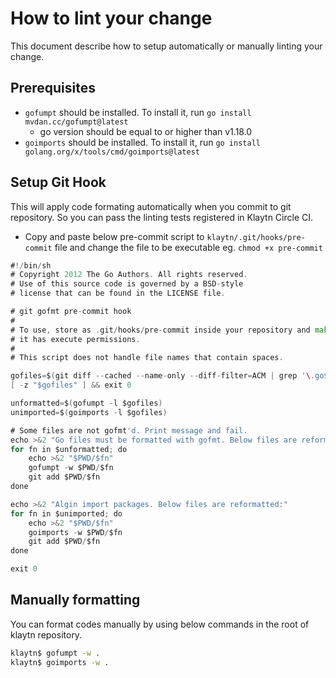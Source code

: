 # How to lint your change

This document describe how to setup automatically or manually linting your change.

## Prerequisites
- `gofumpt` should be installed. To install it, run `go install mvdan.cc/gofumpt@latest`
  - go version should be equal to or higher than v1.18.0
- `goimports` should be installed. To install it, run `go install golang.org/x/tools/cmd/goimports@latest`

## Setup Git Hook
This will apply code formating automatically when you commit to git repository. So you can pass the linting tests registered in Klaytn Circle CI.

- Copy and paste below pre-commit script to `klaytn/.git/hooks/pre-commit` file and change the file to be executable eg. `chmod +x pre-commit`

```go
#!/bin/sh
# Copyright 2012 The Go Authors. All rights reserved.
# Use of this source code is governed by a BSD-style
# license that can be found in the LICENSE file.

# git gofmt pre-commit hook
#
# To use, store as .git/hooks/pre-commit inside your repository and make sure
# it has execute permissions.
#
# This script does not handle file names that contain spaces.

gofiles=$(git diff --cached --name-only --diff-filter=ACM | grep '\.go$')
[ -z "$gofiles" ] && exit 0

unformatted=$(gofumpt -l $gofiles)
unimported=$(goimports -l $gofiles)

# Some files are not gofmt'd. Print message and fail.
echo >&2 "Go files must be formatted with gofmt. Below files are reformatted:"
for fn in $unformatted; do
	echo >&2 "$PWD/$fn"
	gofumpt -w $PWD/$fn
	git add $PWD/$fn
done

echo >&2 "Algin import packages. Below files are reformatted:"
for fn in $unimported; do
	echo >&2 "$PWD/$fn"
	goimports -w $PWD/$fn
	git add $PWD/$fn
done

exit 0
```

## Manually formatting
You can format codes manually by using below commands in the root of klaytn repository.

```bash
klaytn$ gofumpt -w .
klaytn$ goimports -w .
```